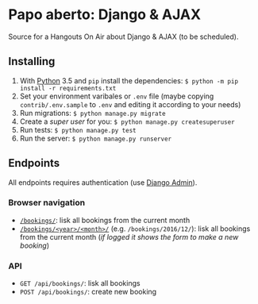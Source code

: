 # Papo aberto: Django & AJAX

Source for a Hangouts On Air about Django & AJAX (to be scheduled).

## Installing

1. With [Python](http://python.org) 3.5 and `pip` install the dependencies: `$ python -m pip install -r requirements.txt`
1. Set your environment varibales or `.env` file (maybe copying `contrib/.env.sample` to `.env` and editing it according to your needs)
1. Run migrations: `$ python manage.py migrate`
1. Create a _super user_ for you: `$ python manage.py createsuperuser`
1. Run tests: `$ python manage.py test`
1. Run the server: `$ python manage.py runserver`

## Endpoints

All endpoints requires authentication (use [Django Admin](http://localhost:8000/admin/)).

### Browser navigation

* [`/bookings/`](http://localhost:8000/bookings/): lisk all bookings from the current month
* [`/bookings/<year>/<month>/`](http://localhost:8000/bookings/2016/12/) (e.g. `/bookings/2016/12/`): lisk all bookings from the current month (*if logged it shows the form to make a new booking*) 


### API

* `GET /api/bookings/`: lisk all bookings
* `POST /api/bookings/`: create new booking
